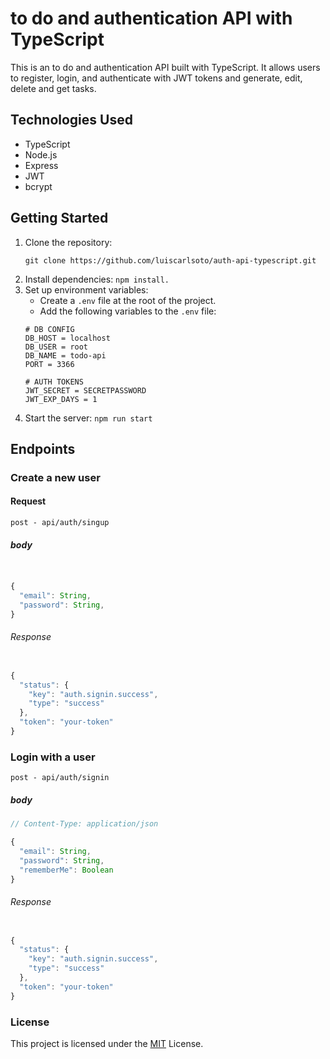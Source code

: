 # to do and authentication API with TypeScript

This is an to do and authentication API built with TypeScript. It allows users to register, login, and authenticate with JWT tokens and generate, edit, delete and get tasks.

## Technologies Used
- TypeScript
- Node.js
- Express
- JWT
- bcrypt

## Getting Started
1. Clone the repository:
    ```
    git clone https://github.com/luiscarlsoto/auth-api-typescript.git
    ```
2. Install dependencies: `npm install.`
3. Set up environment variables:
    - Create a `.env` file at the root of the project.
    - Add the following variables to the `.env` file:
    ```
    # DB CONFIG
    DB_HOST = localhost
    DB_USER = root
    DB_NAME = todo-api
    PORT = 3366

    # AUTH TOKENS
    JWT_SECRET = SECRETPASSWORD
    JWT_EXP_DAYS = 1
    ```
4. Start the server: `npm run start`

## Endpoints
### Create a new user
#### Request

``post - api/auth/singup``
##### body
```javascript


{
  "email": String,
  "password": String,
}

```
###### Response
```javascript 

{
  "status": {
    "key": "auth.signin.success",
    "type": "success"
  },
  "token": "your-token"
}
```
### Login with a user
``post - api/auth/signin``
##### body
```javascript
// Content-Type: application/json

{
  "email": String,
  "password": String,
  "rememberMe": Boolean
}
```
###### Response
```javascript 

{
  "status": {
    "key": "auth.signin.success",
    "type": "success"
  },
  "token": "your-token"
}
```

### License

This project is licensed under the [MIT](https://choosealicense.com/licenses/mit/) License.